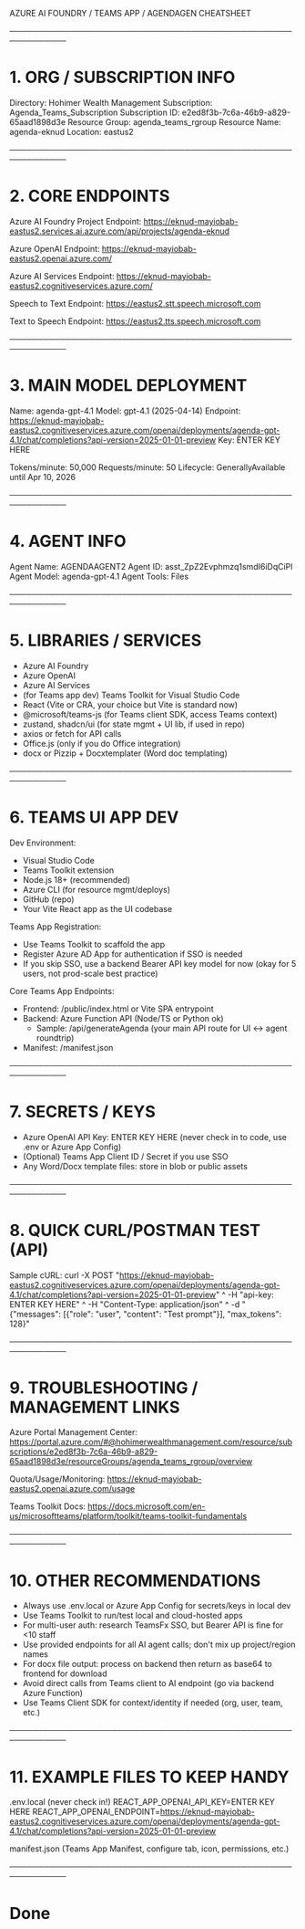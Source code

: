 AZURE AI FOUNDRY / TEAMS APP / AGENDAGEN CHEATSHEET

────────────────────────────────────────────────────────────
# 1. ORG / SUBSCRIPTION INFO

Directory:               Hohimer Wealth Management
Subscription:            Agenda_Teams_Subscription
Subscription ID:         e2ed8f3b-7c6a-46b9-a829-65aad1898d3e
Resource Group:          agenda_teams_rgroup
Resource Name:           agenda-eknud
Location:                eastus2

────────────────────────────────────────────────────────────
# 2. CORE ENDPOINTS

Azure AI Foundry Project Endpoint:
https://eknud-mayiobab-eastus2.services.ai.azure.com/api/projects/agenda-eknud

Azure OpenAI Endpoint:
https://eknud-mayiobab-eastus2.openai.azure.com/

Azure AI Services Endpoint:
https://eknud-mayiobab-eastus2.cognitiveservices.azure.com/

Speech to Text Endpoint:
https://eastus2.stt.speech.microsoft.com

Text to Speech Endpoint:
https://eastus2.tts.speech.microsoft.com

────────────────────────────────────────────────────────────
# 3. MAIN MODEL DEPLOYMENT

Name:                   agenda-gpt-4.1
Model:                  gpt-4.1 (2025-04-14)
Endpoint:               https://eknud-mayiobab-eastus2.cognitiveservices.azure.com/openai/deployments/agenda-gpt-4.1/chat/completions?api-version=2025-01-01-preview
Key:                    ENTER KEY HERE

Tokens/minute:          50,000
Requests/minute:        50
Lifecycle:              GenerallyAvailable until Apr 10, 2026

────────────────────────────────────────────────────────────
# 4. AGENT INFO

Agent Name:             AGENDAAGENT2
Agent ID:               asst_ZpZ2Evphmzq1smdI6iDqCiPl
Agent Model:            agenda-gpt-4.1
Agent Tools:            Files

────────────────────────────────────────────────────────────
# 5. LIBRARIES / SERVICES

- Azure AI Foundry
- Azure OpenAI
- Azure AI Services
- (for Teams app dev) Teams Toolkit for Visual Studio Code
- React (Vite or CRA, your choice but Vite is standard now)
- @microsoft/teams-js (for Teams client SDK, access Teams context)
- zustand, shadcn/ui (for state mgmt + UI lib, if used in repo)
- axios or fetch for API calls
- Office.js (only if you do Office integration)
- docx or Pizzip + Docxtemplater (Word doc templating)

────────────────────────────────────────────────────────────
# 6. TEAMS UI APP DEV

Dev Environment:
- Visual Studio Code
- Teams Toolkit extension
- Node.js 18+ (recommended)
- Azure CLI (for resource mgmt/deploys)
- GitHub (repo)
- Your Vite React app as the UI codebase

Teams App Registration:
- Use Teams Toolkit to scaffold the app
- Register Azure AD App for authentication if SSO is needed
- If you skip SSO, use a backend Bearer API key model for now (okay for 5 users, not prod-scale best practice)

Core Teams App Endpoints:
- Frontend: /public/index.html or Vite SPA entrypoint
- Backend: Azure Function API (Node/TS or Python ok)
    - Sample: /api/generateAgenda (your main API route for UI <-> agent roundtrip)
- Manifest: /manifest.json

────────────────────────────────────────────────────────────
# 7. SECRETS / KEYS

- Azure OpenAI API Key: ENTER KEY HERE (never check in to code, use .env or Azure App Config)
- (Optional) Teams App Client ID / Secret if you use SSO
- Any Word/Docx template files: store in blob or public assets

────────────────────────────────────────────────────────────
# 8. QUICK CURL/POSTMAN TEST (API)

Sample cURL:
curl -X POST "https://eknud-mayiobab-eastus2.cognitiveservices.azure.com/openai/deployments/agenda-gpt-4.1/chat/completions?api-version=2025-01-01-preview" ^
-H "api-key: ENTER KEY HERE" ^
-H "Content-Type: application/json" ^
-d "{\"messages\": [{\"role\": \"user\", \"content\": \"Test prompt\"}], \"max_tokens\": 128}"

────────────────────────────────────────────────────────────
# 9. TROUBLESHOOTING / MANAGEMENT LINKS

Azure Portal Management Center:
https://portal.azure.com/#@hohimerwealthmanagement.com/resource/subscriptions/e2ed8f3b-7c6a-46b9-a829-65aad1898d3e/resourceGroups/agenda_teams_rgroup/overview

Quota/Usage/Monitoring:
https://eknud-mayiobab-eastus2.openai.azure.com/usage

Teams Toolkit Docs:
https://docs.microsoft.com/en-us/microsoftteams/platform/toolkit/teams-toolkit-fundamentals

────────────────────────────────────────────────────────────
# 10. OTHER RECOMMENDATIONS

- Always use .env.local or Azure App Config for secrets/keys in local dev
- Use Teams Toolkit to run/test local and cloud-hosted apps
- For multi-user auth: research TeamsFx SSO, but Bearer API is fine for <10 staff
- Use provided endpoints for all AI agent calls; don't mix up project/region names
- For docx file output: process on backend then return as base64 to frontend for download
- Avoid direct calls from Teams client to AI endpoint (go via backend Azure Function)
- Use Teams Client SDK for context/identity if needed (org, user, team, etc.)

────────────────────────────────────────────────────────────
# 11. EXAMPLE FILES TO KEEP HANDY

.env.local (never check in!)
REACT_APP_OPENAI_API_KEY=ENTER KEY HERE
REACT_APP_OPENAI_ENDPOINT=https://eknud-mayiobab-eastus2.cognitiveservices.azure.com/openai/deployments/agenda-gpt-4.1/chat/completions?api-version=2025-01-01-preview

manifest.json (Teams App Manifest, configure tab, icon, permissions, etc.)

────────────────────────────────────────────────────────────

# Done
